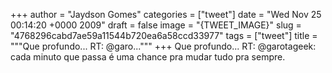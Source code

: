 
+++
author = "Jaydson Gomes"
categories = ["tweet"]
date = "Wed Nov 25 00:14:20 +0000 2009"
draft = false
image = "{TWEET_IMAGE}"
slug = "4768296cabd7ae59a11544b720ea6a58ccd33977"
tags = ["tweet"]
title = """Que profundo... RT: @garo..."""
+++
Que profundo... RT: @garotageek: cada minuto que passa é uma chance pra mudar tudo pra sempre.
